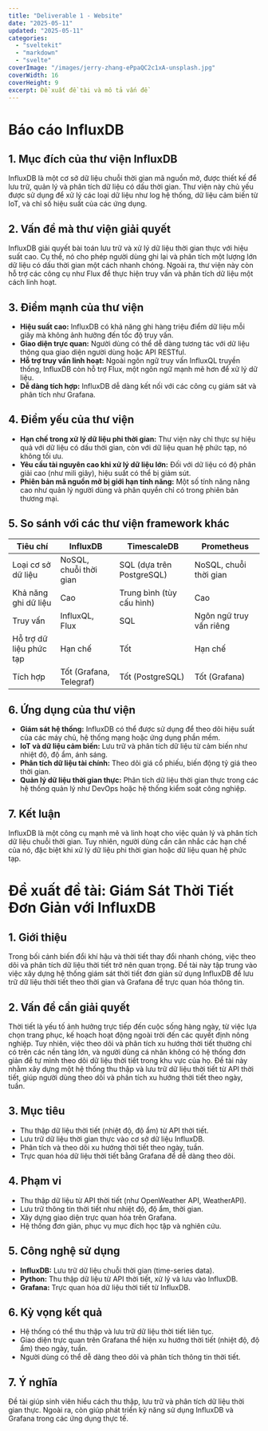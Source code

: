 ```yaml
---
title: "Deliverable 1 - Website"
date: "2025-05-11"
updated: "2025-05-11"
categories:
  - "sveltekit"
  - "markdown"
  - "svelte"
coverImage: "/images/jerry-zhang-ePpaQC2c1xA-unsplash.jpg"
coverWidth: 16
coverHeight: 9
excerpt: Đề xuất đề tài và mô tả vấn đề
---
```

# Báo cáo InfluxDB

## 1. Mục đích của thư viện InfluxDB
InfluxDB là một cơ sở dữ liệu chuỗi thời gian mã nguồn mở, được thiết kế để lưu trữ, quản lý và phân tích dữ liệu có dấu thời gian. Thư viện này chủ yếu được sử dụng để xử lý các loại dữ liệu như log hệ thống, dữ liệu cảm biến từ IoT, và chỉ số hiệu suất của các ứng dụng.

## 2. Vấn đề mà thư viện giải quyết
InfluxDB giải quyết bài toán lưu trữ và xử lý dữ liệu thời gian thực với hiệu suất cao. Cụ thể, nó cho phép người dùng ghi lại và phân tích một lượng lớn dữ liệu có dấu thời gian một cách nhanh chóng. Ngoài ra, thư viện này còn hỗ trợ các công cụ như Flux để thực hiện truy vấn và phân tích dữ liệu một cách linh hoạt.

## 3. Điểm mạnh của thư viện
- **Hiệu suất cao:** InfluxDB có khả năng ghi hàng triệu điểm dữ liệu mỗi giây mà không ảnh hưởng đến tốc độ truy vấn.
- **Giao diện trực quan:** Người dùng có thể dễ dàng tương tác với dữ liệu thông qua giao diện người dùng hoặc API RESTful.
- **Hỗ trợ truy vấn linh hoạt:** Ngoài ngôn ngữ truy vấn InfluxQL truyền thống, InfluxDB còn hỗ trợ Flux, một ngôn ngữ mạnh mẽ hơn để xử lý dữ liệu.
- **Dễ dàng tích hợp:** InfluxDB dễ dàng kết nối với các công cụ giám sát và phân tích như Grafana.

## 4. Điểm yếu của thư viện
- **Hạn chế trong xử lý dữ liệu phi thời gian:** Thư viện này chỉ thực sự hiệu quả với dữ liệu có dấu thời gian, còn với dữ liệu quan hệ phức tạp, nó không tối ưu.
- **Yêu cầu tài nguyên cao khi xử lý dữ liệu lớn:** Đối với dữ liệu có độ phân giải cao (như mili giây), hiệu suất có thể bị giảm sút.
- **Phiên bản mã nguồn mở bị giới hạn tính năng:** Một số tính năng nâng cao như quản lý người dùng và phân quyền chỉ có trong phiên bản thương mại.

## 5. So sánh với các thư viện framework khác
| Tiêu chí             | InfluxDB                       | TimescaleDB                | Prometheus                |
|----------------------|----------------------------------|-----------------------------|----------------------------|
| Loại cơ sở dữ liệu    | NoSQL, chuỗi thời gian         | SQL (dựa trên PostgreSQL)  | NoSQL, chuỗi thời gian     |
| Khả năng ghi dữ liệu  | Cao                            | Trung bình (tùy cấu hình)  | Cao                         |
| Truy vấn              | InfluxQL, Flux                 | SQL                         | Ngôn ngữ truy vấn riêng    |
| Hỗ trợ dữ liệu phức tạp| Hạn chế                        | Tốt                         | Hạn chế                     |
| Tích hợp              | Tốt (Grafana, Telegraf)        | Tốt (PostgreSQL)           | Tốt (Grafana)               |

## 6. Ứng dụng của thư viện
- **Giám sát hệ thống:** InfluxDB có thể được sử dụng để theo dõi hiệu suất của các máy chủ, hệ thống mạng hoặc ứng dụng phần mềm.
- **IoT và dữ liệu cảm biến:** Lưu trữ và phân tích dữ liệu từ cảm biến như nhiệt độ, độ ẩm, ánh sáng.
- **Phân tích dữ liệu tài chính:** Theo dõi giá cổ phiếu, biến động tỷ giá theo thời gian.
- **Quản lý dữ liệu thời gian thực:** Phân tích dữ liệu thời gian thực trong các hệ thống quản lý như DevOps hoặc hệ thống kiểm soát công nghiệp.

## 7. Kết luận
InfluxDB là một công cụ mạnh mẽ và linh hoạt cho việc quản lý và phân tích dữ liệu chuỗi thời gian. Tuy nhiên, người dùng cần cân nhắc các hạn chế của nó, đặc biệt khi xử lý dữ liệu phi thời gian hoặc dữ liệu quan hệ phức tạp.

# Đề xuất đề tài: Giám Sát Thời Tiết Đơn Giản với InfluxDB

## 1. Giới thiệu
Trong bối cảnh biến đổi khí hậu và thời tiết thay đổi nhanh chóng, việc theo dõi và phân tích dữ liệu thời tiết trở nên quan trọng. Đề tài này tập trung vào việc xây dựng hệ thống giám sát thời tiết đơn giản sử dụng InfluxDB để lưu trữ dữ liệu thời tiết theo thời gian và Grafana để trực quan hóa thông tin.

## 2. Vấn đề cần giải quyết
Thời tiết là yếu tố ảnh hưởng trực tiếp đến cuộc sống hàng ngày, từ việc lựa chọn trang phục, kế hoạch hoạt động ngoài trời đến các quyết định nông nghiệp. Tuy nhiên, việc theo dõi và phân tích xu hướng thời tiết thường chỉ có trên các nền tảng lớn, và người dùng cá nhân không có hệ thống đơn giản để tự mình theo dõi dữ liệu thời tiết trong khu vực của họ. Đề tài này nhằm xây dựng một hệ thống thu thập và lưu trữ dữ liệu thời tiết từ API thời tiết, giúp người dùng theo dõi và phân tích xu hướng thời tiết theo ngày, tuần.

## 3. Mục tiêu
- Thu thập dữ liệu thời tiết (nhiệt độ, độ ẩm) từ API thời tiết.
- Lưu trữ dữ liệu thời gian thực vào cơ sở dữ liệu InfluxDB.
- Phân tích và theo dõi xu hướng thời tiết theo ngày, tuần.
- Trực quan hóa dữ liệu thời tiết bằng Grafana để dễ dàng theo dõi.

## 4. Phạm vi
- Thu thập dữ liệu từ API thời tiết (như OpenWeather API, WeatherAPI).
- Lưu trữ thông tin thời tiết như nhiệt độ, độ ẩm, thời gian.
- Xây dựng giao diện trực quan hóa trên Grafana.
- Hệ thống đơn giản, phục vụ mục đích học tập và nghiên cứu.

## 5. Công nghệ sử dụng
- **InfluxDB:** Lưu trữ dữ liệu chuỗi thời gian (time-series data).
- **Python:** Thu thập dữ liệu từ API thời tiết, xử lý và lưu vào InfluxDB.
- **Grafana:** Trực quan hóa dữ liệu thời tiết từ InfluxDB.

## 6. Kỳ vọng kết quả
- Hệ thống có thể thu thập và lưu trữ dữ liệu thời tiết liên tục.
- Giao diện trực quan trên Grafana thể hiện xu hướng thời tiết (nhiệt độ, độ ẩm) theo ngày, tuần.
- Người dùng có thể dễ dàng theo dõi và phân tích thông tin thời tiết.

## 7. Ý nghĩa
Đề tài giúp sinh viên hiểu cách thu thập, lưu trữ và phân tích dữ liệu thời gian thực. Ngoài ra, còn giúp phát triển kỹ năng sử dụng InfluxDB và Grafana trong các ứng dụng thực tế.
